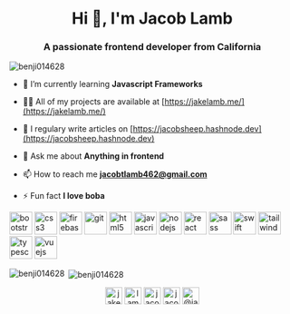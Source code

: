 <h1 align="center">Hi 👋, I'm Jacob Lamb</h1>
<h3 align="center">A passionate frontend developer from California</h3>

<p align="left"> <img src="https://komarev.com/ghpvc/?username=benji014628" alt="benji014628" /> </p>

- 🌱 I’m currently learning **Javascript Frameworks**

- 👨‍💻 All of my projects are available at [https://jakelamb.me/](https://jakelamb.me/)

- 📝 I regulary write articles on [https://jacobsheep.hashnode.dev](https://jacobsheep.hashnode.dev)

- 💬 Ask me about **Anything in frontend**

- 📫 How to reach me **jacobtlamb462@gmail.com**

- ⚡ Fun fact **I love boba**

<p align="left"><img src="https://devicons.github.io/devicon/devicon.git/icons/bootstrap/bootstrap-plain.svg" alt="bootstrap" width="40" height="40"/> <img src="https://devicons.github.io/devicon/devicon.git/icons/css3/css3-original-wordmark.svg" alt="css3" width="40" height="40"/> <img src="https://www.vectorlogo.zone/logos/firebase/firebase-icon.svg" alt="firebase" width="40" height="40"/> <img src="https://www.vectorlogo.zone/logos/git-scm/git-scm-icon.svg" alt="git" width="40" height="40"/> <img src="https://devicons.github.io/devicon/devicon.git/icons/html5/html5-original-wordmark.svg" alt="html5" width="40" height="40"/> <img src="https://devicons.github.io/devicon/devicon.git/icons/javascript/javascript-original.svg" alt="javascript" width="40" height="40"/> <img src="https://devicons.github.io/devicon/devicon.git/icons/nodejs/nodejs-original-wordmark.svg" alt="nodejs" width="40" height="40"/> <img src="https://devicons.github.io/devicon/devicon.git/icons/react/react-original-wordmark.svg" alt="react" width="40" height="40"/> <img src="https://devicons.github.io/devicon/devicon.git/icons/sass/sass-original.svg" alt="sass" width="40" height="40"/> <img src="https://devicons.github.io/devicon/devicon.git/icons/swift/swift-original-wordmark.svg" alt="swift" width="40" height="40"/> <img src="https://www.vectorlogo.zone/logos/tailwindcss/tailwindcss-icon.svg" alt="tailwind" width="40" height="40"/> <img src="https://devicons.github.io/devicon/devicon.git/icons/typescript/typescript-original.svg" alt="typescript" width="40" height="40"/> <img src="https://devicons.github.io/devicon/devicon.git/icons/vuejs/vuejs-original-wordmark.svg" alt="vuejs" width="40" height="40"/></p><p><img align="left" src="https://github-readme-stats.vercel.app/api/top-langs/?username=benji014628&layout=compact&hide=html" alt="benji014628" /></p>

<p>&nbsp;<img align="center" src="https://github-readme-stats.vercel.app/api?username=benji014628&show_icons=true" alt="benji014628" /></p>

<p align="center"> 
<a href="https://twitter.com/jakel725" target="blank"><img align="center" src="https://cdn.jsdelivr.net/npm/simple-icons@3.0.1/icons/twitter.svg" alt="jakel725" height="30" width="30" /></a>
<a href="https://stackoverflow.com/users/lambsbaaacode" target="blank"><img align="center" src="https://cdn.jsdelivr.net/npm/simple-icons@3.0.1/icons/stackoverflow.svg" alt="lambsbaaacode" height="30" width="30" /></a>
<a href="https://fb.com/jacob.lamb.1460" target="blank"><img align="center" src="https://cdn.jsdelivr.net/npm/simple-icons@3.0.1/icons/facebook.svg" alt="jacob.lamb.1460" height="30" width="30" /></a>
<a href="https://instagram.com/jacob_lamb.jt" target="blank"><img align="center" src="https://cdn.jsdelivr.net/npm/simple-icons@3.0.1/icons/instagram.svg" alt="jacob_lamb.jt" height="30" width="30" /></a>
<a href="https://medium.com/@jacobtlamb462" target="blank"><img align="center" src="https://cdn.jsdelivr.net/npm/simple-icons@3.0.1/icons/medium.svg" alt="@jacobtlamb462" height="30" width="30" /></a>
</p>

